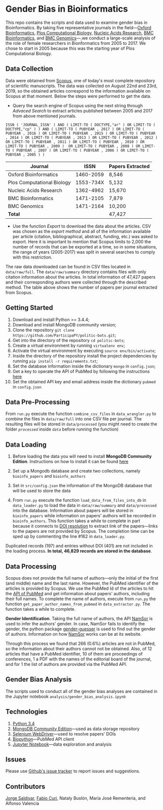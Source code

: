 # Gender Bias in Bioinformatics

This repo contains the scripts and data used to examine gender bias in Bioinformatics. By taking five representative
journals in the field—[Oxford Bioinformatics](https://academic.oup.com/bioinformatics), 
[Plos Computational Biology](https://journals.plos.org/ploscompbiol/), [Nucleic Acids Research](https://academic.oup.com/nar), 
[BMC Bioinformatics](https://bmcbioinformatics.biomedcentral.com/), and 
[BMC Genomics](https://bmcgenomics.biomedcentral.com/)—,we conduct a large-scale analysis of the role of female 
researchers in Bionformatics from 2005 to 2017. We chose to start in 2005 because this was the starting year of Plos 
Computational Biology.

## Data Collection

Data were obtained from [Scopus](https://www.scopus.com), one of today's most complete repository of scientific manuscripts. The data was collected on August 22nd and 23rd, 2019, so the obtained articles correspond to the 
information available on Scopus at that moment. Below the steps were performed to get the data. 

- Query the search engine of Scopus using the next string through *Advaced Search* to extract articles published 
between 2005 and 2017 from above mentioned journals.

`ISSN ( 'JOURNAL_ISSN' ) AND ( LIMIT-TO ( DOCTYPE,"ar" ) OR LIMIT-TO ( DOCTYPE,"cp" ) ) AND ( LIMIT-TO ( PUBYEAR , 2017 )
OR LIMIT-TO ( PUBYEAR , 2016 ) OR LIMIT-TO ( PUBYEAR , 2015 ) OR LIMIT-TO ( PUBYEAR , 2014 ) OR LIMIT-TO ( PUBYEAR , 2013 )
OR LIMIT-TO ( PUBYEAR , 2012 ) OR LIMIT-TO ( PUBYEAR , 2011 ) OR LIMIT-TO ( PUBYEAR , 2010 ) OR LIMIT-TO ( PUBYEAR , 2009 ) 
OR LIMIT-TO ( PUBYEAR , 2008 ) OR LIMIT-TO ( PUBYEAR , 2007 ) OR LIMIT-TO ( PUBYEAR , 2006 ) OR LIMIT-TO ( PUBYEAR , 2005 ) )`

| Journal                    | ISSN      |  Papers Extracted   |
|----------------------------|-----------|------------|
| Oxford Bioinformatics      | 1460-2059 |  8,546     |
| Plos Computational Biology | 1553-734X |  5,132     |
| Nucleic Acids Research     | 1362-4962 |  15,670    |
| BMC Bioinformatics         | 1471-2105 |  7,879     |
| BMC Genomics               | 1471-2164 |  10,200    |
| **Total**                  |           |  47,427    |

- Use the function *Export* to download the data about the articles. CSV was chosen as the *export method* and all of 
the information available per article (citation, bibliographical, abstract, funding, etc.) was asked to export. Here it 
is important to mention that Scopus limits to 2,000 the number of records that can be exported at a time, so in some 
situations, the range of years (2005-2017) was split in several searches to comply with this restriction. 

The raw data downloaded can be found in CSV files located in `data/raw/full`. The `data/raw/summary` directory contains 
files with only citation information about the articles. In total information of 47,427 papers and their corresponding
authors were collected through the described method. The table above shows the number of papers per journal extracted 
from Scopus.

## Getting Started

1. Download and install Python >= 3.4.4;
2. Download and install MongoDB community version;
3. Clone the repository `git clone https://github.com/ParticipaPY/politic-bots.git`;
4. Get into the directory of the repository `cd politic-bots`;
5. Create a virtual environment by running `virtualenv env`;
6. Activate the virtual environment by executing `source env/bin/activate`;
7. Inside the directory of the repository install the project dependencies by running `pip install -r requirements.txt`;
8. Set the database information inside the dictionary `mongo` in `config.json`;
9. Get a key to operate the API of PubMed by following the instructions [here](https://www.ncbi.nlm.nih.gov/books/NBK25497/#chapter2.Usage_Guidelines_and_Requiremen)
10. Set the obtained API key and email address inside the dictionary `pubmed` in `config.json`

## Data Pre-Processing

From `run.py` execute the function `combine_csv_files` in `data_wrangler.py` to combine the files in `data/raw/full` 
into one CSV file per journal. The resulting files will be stored in `data/processed` (you might need to create the
folder *`processed`* inside *`data`* before running the function)

## Data Loading

1. Before loading the data you will need to install **MongoDB Community Edition**. Instructions on how to install it can be
found [here](https://docs.mongodb.com/manual/installation/) 

2. Set up a Mongodb database and create two collections, namely `bioinfo_papers` and `bioinfo_authors`

3. Set in `src/config.json` the information of the MongoDB database that will be used to store the data

4. From `run.py` execute the function `load_data_from_files_into_db` in `data_loader.py` to load the data in `data/raw/summary`
and `data/processed` into the database. Information about papers will be stored in `bioinfo_papers` while information
on papers' authors will be recorded in `bioinfo_authors`. This function takes a while to complete in part because it 
connects to [DOI resolution](https://dx.doi.org/) to extract link of the papers—links to the papers are not provided 
by Scopus. The completion time can be sped up by commenting the line #162 in `data_loader.py`.

Duplicated records (197) and entries without DOI (401) are not included in the loading process. **In total, 46,829 records
are stored in the database**.

## Data Processing

Scopus does not provide the full name of authors—only the initial of the first (and middle) name and the last name.
However, the PubMed identifier of the articles is provided by Scopus. We use the PubMed Id of the articles to hit the 
[API of PubMed](https://www.ncbi.nlm.nih.gov/home/develop/api/) and get information about papers' authors, including 
their full names. To complete the name of authors, execute from `run.py` the function `get_paper_author_names_from_pubmed` 
in `data_extractor.py`. The function takes a while to complete.

**Gender Identification**. Taking the full name of authors, the API [NamSor](http://api.namsor.com/) is used to infer the
authors' gender. In case, NamSor fails to identify the gender, the python package [gender-guesser](https://pypi.org/project/gender-guesser/)
is used to find out the gender of authors. Information on how [NamSor](https://www.namsor.com/) works can be at its 
website.

Through this process we found that 266 (0.6%) articles are not in PubMed, so the information about their authors cannot 
not be obtained. Also, of 12 articles that have a PubMed identifier, 10 of them are proceedings of conferences, 1
a PDF with the names of the editorial board of the journal, and for 1 the list of authors are provided via the PubMed API. 

## Gender Bias Analysis

The scripts used to conduct all of the gender bias analyses are contained in the Jupyter notebook `analysis/gender_bias_analysis.ipynb` 
 
## Technologies

1. [Python 3.4](https://www.python.org/downloads/)
2. [MongoDB Community Edition](https://www.mongodb.com/download-center#community)—used as data storage repository
3. [Selenium WebDriver](https://www.seleniumhq.org/projects/webdriver/)—used to resolve papers' DOIs
4. [Biopython](https://biopython.org/)—PubMed API client
5. [Jupyter Notebook](https://jupyter.org/)—data exploration and analysis

## Issues

Please use [Github's issue tracker](https://github.com/ParticipaPY/politic-bots/issues/new) to report issues and suggestions.

## Contributors

[Jorge Saldivar](https://github.com/joausaga), [Fabio Curi](https://github.com/fabiocuri), Nataly Buslón, María José Rementería, 
and Alfonso Valencia